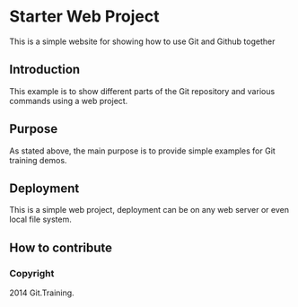 # Starter Web Project

This is a simple website for
showing how to use Git and Github together

## Introduction

This example is to show different parts
of the Git repository and various commands
using a web project.

## Purpose

As stated above, the main purpose is to
provide simple examples for Git training
demos.

## Deployment

This is a simple web project, deployment 
can be on any web server or even local
file system. 

## How to contribute

### Copyright

2014 Git.Training.
